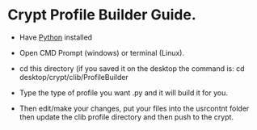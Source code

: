 # Crypt Profile Builder Guide.

- Have [Python](https://www.python.org/downloads/) installed

- Open CMD Prompt (windows) or terminal (Linux).

- cd this directory (if you saved it on the desktop the command is: cd desktop/crypt/clib/ProfileBuilder

- Type the type of profile you want .py and it will build it for you.

- Then edit/make your changes, put your files into the usrcontnt folder then update the clib profile directory and then push to the crypt.
